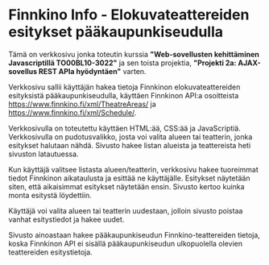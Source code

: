 # Finnkino Info - Elokuvateattereiden esitykset pääkaupunkiseudulla

Tämä on verkkosivu jonka toteutin kurssia **"Web-sovellusten kehittäminen Javascriptillä TO00BL10-3022"** ja sen toista projektia, **"Projekti 2a: AJAX-sovellus REST APIa hyödyntäen"** varten.

Verkkosivu sallii käyttäjän hakea tietoja Finnkinon elokuvateattereiden esityksistä pääkaupunkiseudulla, käyttäen Finnkinon API:a osoitteista https://www.finnkino.fi/xml/TheatreAreas/ ja https://www.finnkino.fi/xml/Schedule/.

Verkkosivulla on toteutettu käyttäen HTML:ää, CSS:ää ja JavaScriptiä. Verkkosivulla on pudotusvalikko, josta voi valita alueen tai teatterin, jonka esitykset halutaan nähdä. Sivusto hakee listan alueista ja teattereista heti sivuston latautuessa.

Kun käyttäjä valitsee listasta alueen/teatterin, verkkosivu hakee tuoreimmat tiedot Finnkinon aikataulusta ja esittää ne käyttäjälle. Esitykset näytetään siten, että aikaisimmat esitykset näytetään ensin. Sivusto kertoo kuinka monta esitystä löydettiin.

Käyttäjä voi valita alueen tai teatterin uudestaan, jolloin sivusto poistaa vanhat esitystiedot ja hakee uudet.

Sivusto ainoastaan hakee pääkaupunkiseudun Finnkino-teattereiden tietoja, koska Finnkinon API ei sisällä pääkaupunkiseudun ulkopuolella olevien teattereiden esitystietoja.
